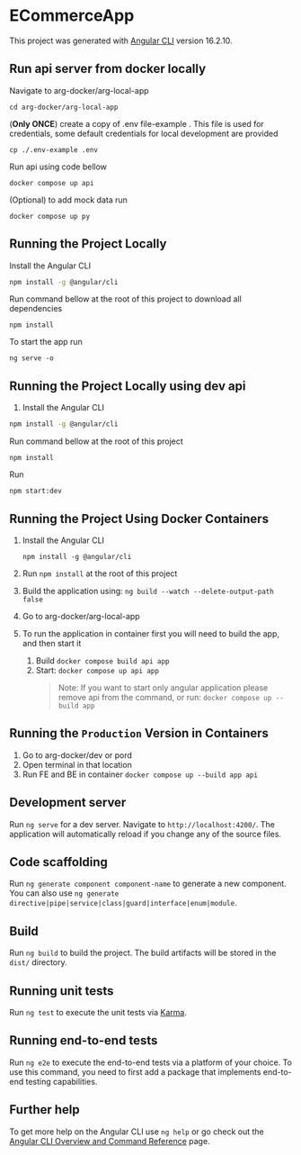 # ECommerceApp

This project was generated with [Angular CLI](https://github.com/angular/angular-cli) version 16.2.10.

## Run api server from docker locally

Navigate to arg-docker/arg-local-app

```shell
cd arg-docker/arg-local-app
```

(**Only ONCE**) create a copy of .env file-example . This file is used for credentials, some default credentials for local development are provided

```shell
cp ./.env-example .env
```

Run api using code bellow

```shell
docker compose up api
```

(Optional) to add mock data run

```shell
docker compose up py
```

## Running the Project Locally

Install the Angular CLI

```sh
npm install -g @angular/cli
```

Run command bellow at the root of this project to download all dependencies

```shell
npm install
```

To start the app run

```shell
ng serve -o
```

## Running the Project Locally using dev api

1. Install the Angular CLI

```sh
npm install -g @angular/cli
```

Run command bellow at the root of this project

```shell
npm install
```

Run

```shell
npm start:dev
```

## Running the Project Using Docker Containers

1. Install the Angular CLI

   `npm install -g @angular/cli`

2. Run `npm install` at the root of this project
3. Build the application using: `ng build --watch --delete-output-path false`
4. Go to arg-docker/arg-local-app
5. To run the application in container first you will need to build the app, and then start it
   1. Build `docker compose build api app`
   2. Start: `docker compose up api app`
      > Note: If you want to start only angular application please remove api from the command, or run: `docker compose up --build app`

## Running the `Production` Version in Containers

1. Go to arg-docker/dev or pord
2. Open terminal in that location
3. Run FE and BE in container `docker compose up --build app api`

## Development server

Run `ng serve` for a dev server. Navigate to `http://localhost:4200/`. The application will automatically reload if you change any of the source files.

## Code scaffolding

Run `ng generate component component-name` to generate a new component. You can also use `ng generate directive|pipe|service|class|guard|interface|enum|module`.

## Build

Run `ng build` to build the project. The build artifacts will be stored in the `dist/` directory.

## Running unit tests

Run `ng test` to execute the unit tests via [Karma](https://karma-runner.github.io).

## Running end-to-end tests

Run `ng e2e` to execute the end-to-end tests via a platform of your choice. To use this command, you need to first add a package that implements end-to-end testing capabilities.

## Further help

To get more help on the Angular CLI use `ng help` or go check out the [Angular CLI Overview and Command Reference](https://angular.io/cli) page.
